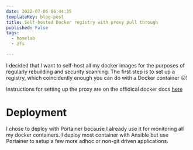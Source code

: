 ```yaml
---
date: 2022-07-06 06:44:35
templateKey: blog-post
title: Self-hosted Docker registry with proxy pull through
published: False
tags:
  - homelab
  - zfs

---
```


I decided that I want to self-host all my docker images for the purposes of regularly rebuilding and security scanning. The first step is to set up a registry, which coincidently enough you can do with a Docker container 😛!

Instructions for setting up the proxy are on the offidical docker docs [here](https://docs.docker.com/registry/recipes/mirror/)

# Deployment

I chose to deploy with Portainer because I already use it for monitoring all my docker containers. I deploy most container with Ansible but use Portainer to setup a few more adhoc or non-git driven applications.
